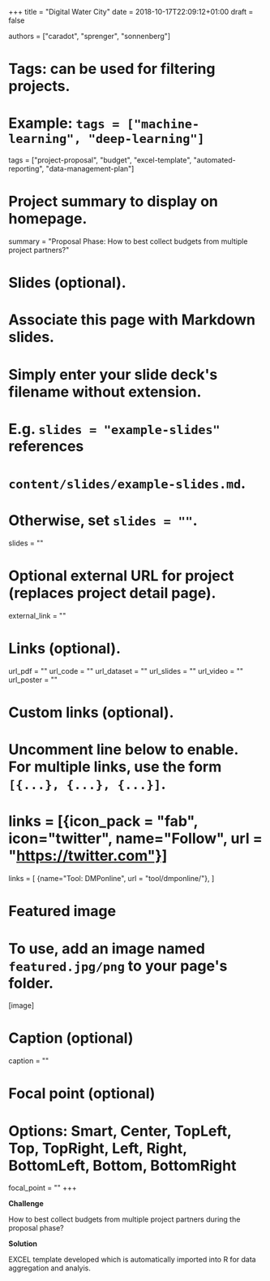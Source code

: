+++
title = "Digital Water City"
date = 2018-10-17T22:09:12+01:00
draft = false

authors = ["caradot", "sprenger", "sonnenberg"]

# Tags: can be used for filtering projects.
# Example: `tags = ["machine-learning", "deep-learning"]`
tags = ["project-proposal", "budget", "excel-template", "automated-reporting", 
"data-management-plan"]

# Project summary to display on homepage.
summary = "Proposal Phase: How to best collect budgets from multiple project partners?"

# Slides (optional).
#   Associate this page with Markdown slides.
#   Simply enter your slide deck's filename without extension.
#   E.g. `slides = "example-slides"` references 
#   `content/slides/example-slides.md`.
#   Otherwise, set `slides = ""`.
slides = ""

# Optional external URL for project (replaces project detail page).
external_link = ""

# Links (optional).
url_pdf = ""
url_code = ""
url_dataset = ""
url_slides = ""
url_video = ""
url_poster = ""

# Custom links (optional).
#   Uncomment line below to enable. For multiple links, use the form `[{...}, {...}, {...}]`.
# links = [{icon_pack = "fab", icon="twitter", name="Follow", url = "https://twitter.com"}]
links = [
 {name="Tool: DMPonline", url = "tool/dmponline/"},
]

# Featured image
# To use, add an image named `featured.jpg/png` to your page's folder. 
[image]
  # Caption (optional)
  caption = ""

  # Focal point (optional)
  # Options: Smart, Center, TopLeft, Top, TopRight, Left, Right, BottomLeft, Bottom, BottomRight
  focal_point = ""
+++

**Challenge** 

How to best collect budgets from multiple project partners during the proposal 
phase?

**Solution**

EXCEL template developed which is automatically imported into R for data 
aggregation and analyis.
